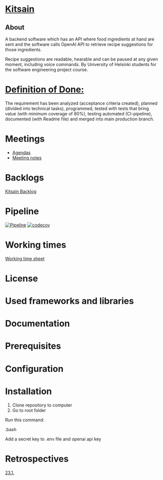 # [Kitsain](https://github.com/ohtuprojektiryhma/kitsain)

## About
A backend software which has an API where food ingredients at hand are sent and the software calls OpenAI API to retrieve recipe suggestions for those ingredients.

Recipe suggestions are readable, hearable and can be paused at any given moment, including voice commands.
By University of Helsinki students for the software engineering project course. 


# [Definition of Done:](https://github.com/ohtuprojektiryhma/kitsain/blob/main/documentation/dod.md)
The requirement has been analyzed (acceptance criteria created), planned (divided into technical tasks), programmed, tested with tests that bring value (with minimum coverage of 80%), testing automated (CI-pipeline), documented (with Readme file) and merged into main production branch.

# Meetings

- [Agendas](https://github.com/ohtuprojektiryhma/kitsain/blob/main/documentation/customermeetings/agendas.md)
- [Meeting notes](https://github.com/ohtuprojektiryhma/kitsain/blob/main/documentation/customermeetings/meetingnotes.md)

# Backlogs

[Kitsain Backlog](https://github.com/orgs/ohtuprojektiryhma/projects/1)

# Pipeline

[![Pipeline](https://github.com/ohtuprojektiryhma/kitsain/actions/workflows/main.yml/badge.svg)](https://github.com/ohtuprojektiryhma/kitsain/actions/workflows/main.yml)
[![codecov](https://codecov.io/gh/ohtuprojektiryhma/kitsain/graph/badge.svg?token=DD0OPAD9B2)](https://codecov.io/gh/ohtuprojektiryhma/kitsain)

# Working times
[Working time sheet](https://github.com/ohtuprojektiryhma/kitsain/wiki/Työaikakirjanpito)

# License

# Used frameworks and libraries
# Documentation

# Prerequisites

# Configuration

# Installation

1. Clone repository to computer
2. Go to root folder

Run this command:

.bash

Add a secret key to .env file and openai api key

# Retrospectives
[23.1.](https://docs.google.com/document/d/1ZivzgREy71r0VdCvOTpKTNAs_Ou_4RDgU0-XU8o7lsw/edit?usp=sharing)
